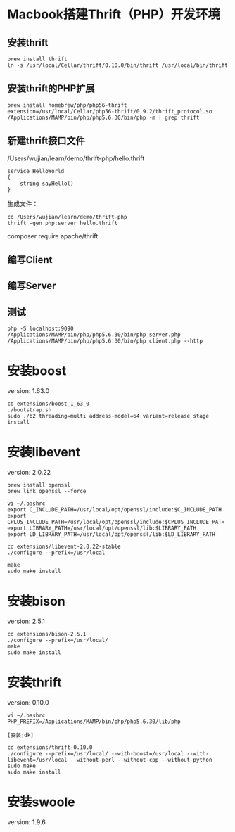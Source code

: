 # Macbook搭建Thrift（PHP）开发环境

## 安装thrift

```
brew install thrift
ln -s /usr/local/Cellar/thrift/0.10.0/bin/thrift /usr/local/bin/thrift
```



## 安装thrift的PHP扩展

```
brew install homebrew/php/php56-thrift
extension=/usr/local/Cellar/php56-thrift/0.9.2/thrift_protocol.so
/Applications/MAMP/bin/php/php5.6.30/bin/php -m | grep thrift
```



## 新建thrift接口文件

/Users/wujian/learn/demo/thrift-php/hello.thrift

```
service HelloWorld
{
    string sayHello()
}
```

生成文件：

```
cd /Users/wujian/learn/demo/thrift-php
thrift -gen php:server hello.thrift
```



composer require apache/thrift



## 编写Client



## 编写Server



## 测试

```
php -S localhost:9090
/Applications/MAMP/bin/php/php5.6.30/bin/php server.php
/Applications/MAMP/bin/php/php5.6.30/bin/php client.php --http
```







# 安装boost

version: 1.63.0

```
cd extensions/boost_1_63_0
./bootstrap.sh
sudo ./b2 threading=multi address-model=64 variant=release stage install
```



# 安装libevent

version: 2.0.22

```
brew install openssl 
brew link openssl --force

vi ~/.bashrc
export C_INCLUDE_PATH=/usr/local/opt/openssl/include:$C_INCLUDE_PATH
export CPLUS_INCLUDE_PATH=/usr/local/opt/openssl/include:$CPLUS_INCLUDE_PATH
export LIBRARY_PATH=/usr/local/opt/openssl/lib:$LIBRARY_PATH
export LD_LIBRARY_PATH=/usr/local/opt/openssl/lib:$LD_LIBRARY_PATH

cd extensions/libevent-2.0.22-stable
./configure --prefix=/usr/local

make 
sudo make install
```



# 安装bison

version: 2.5.1

```
cd extensions/bison-2.5.1
./configure --prefix=/usr/local/
make
sudo make install
```



# 安装thrift

version: 0.10.0

```
vi ~/.bashrc
PHP_PREFIX=/Applications/MAMP/bin/php/php5.6.30/lib/php

[安装jdk]

cd extensions/thrift-0.10.0
./configure --prefix=/usr/local/ --with-boost=/usr/local --with-libevent=/usr/local --without-perl --without-cpp --without-python
sudo make
sudo make install
```



# 安装swoole

version: 1.9.6

```

```























